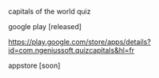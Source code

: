 capitals of the world quiz

google play [released]

https://play.google.com/store/apps/details?id=com.ngeniussoft.quizcapitals&hl=fr

appstore [soon]
